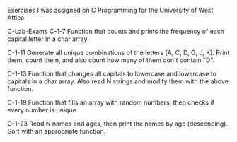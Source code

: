 Exercises I was assigned on C Programming for the University of West Attica

C-Lab-Exams
C-1-7
Function that counts and prints the frequency of each capital letter in a char array

C-1-11
Generate all unique combinations of the letters [A, C, D, G, J, K]. Print them, count them, and also count how many of them don't contain "D".

C-1-13
Function that changes all capitals to lowercase and lowercase to capitals in a char array. Also read N strings and modify them with the above function.

C-1-19
Function that fills an array with random numbers, then checks if every number is unique

C-1-23
Read N names and ages, then print the names by age (descending). Sort with an appropriate function.
